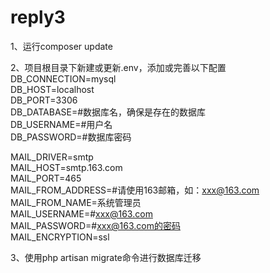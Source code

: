 # reply3
1、运行composer update<br/>

2、项目根目录下新建或更新.env，添加或完善以下配置<br/>
DB_CONNECTION=mysql<br/>
DB_HOST=localhost<br/>
DB_PORT=3306<br/>
DB_DATABASE=#数据库名，确保是存在的数据库<br/>
DB_USERNAME=#用户名<br/>
DB_PASSWORD=#数据库密码<br/>

MAIL_DRIVER=smtp<br/>
MAIL_HOST=smtp.163.com<br/>
MAIL_PORT=465<br/>
MAIL_FROM_ADDRESS=#请使用163邮箱，如：xxx@163.com<br/>
MAIL_FROM_NAME=系统管理员<br/>
MAIL_USERNAME=#xxx@163.com<br/>
MAIL_PASSWORD=#xxx@163.com的密码<br/>
MAIL_ENCRYPTION=ssl<br/>

3、使用php artisan migrate命令进行数据库迁移<br/>